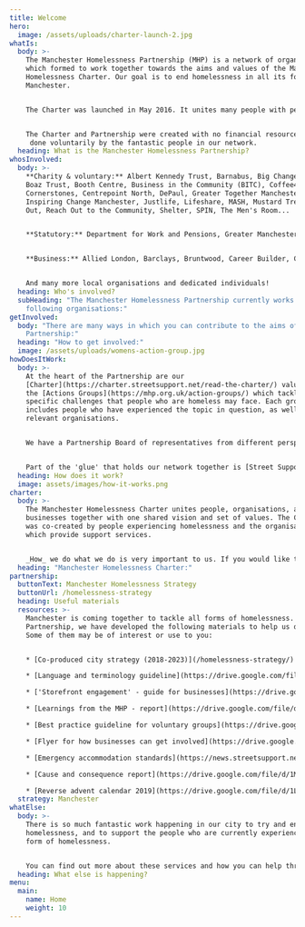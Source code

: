 ```yaml
---
title: Welcome
hero:
  image: /assets/uploads/charter-launch-2.jpg
whatIs:
  body: >-
    The Manchester Homelessness Partnership (MHP) is a network of organisations
    which formed to work together towards the aims and values of the Manchester
    Homelessness Charter. Our goal is to end homelessness in all its forms in
    Manchester.


    The Charter was launched in May 2016. It unites many people with personal experience of homelessness with organisations from different sectors, to co-produce solutions together. Over 100 people who have personal insight into homelessness have been involved in the Partnership so far, many of whom co-wrote the Charter.


    The Charter and Partnership were created with no financial resource. Most of our work is
     done voluntarily by the fantastic people in our network.
  heading: What is the Manchester Homelessness Partnership?
whosInvolved:
  body: >-
    **Charity & voluntary:** Albert Kennedy Trust, Barnabus, Big Change MCR,
    Boaz Trust, Booth Centre, Business in the Community (BITC), Coffee4Craig,
    Cornerstones, Centrepoint North, DePaul, Greater Together Manchester,
    Inspiring Change Manchester, Justlife, Lifeshare, MASH, Mustard Tree, On the
    Out, Reach Out to the Community, Shelter, SPIN, The Men's Room...


    **Statutory:** Department for Work and Pensions, Greater Manchester Combined Authority, Greater Manchester Police, Manchester City Council (MCC), MCC Rough Sleeper Team, MCC Work and Skills team, NHS, Riverside Housing, Urban Village Medical Practice, Universities... 


    **Business:** Allied London, Barclays, Bruntwood, Career Builder, CityCo., The Cooperative, Enterprise Holdings, Federation House, Laing O'Rourke, Lendlease, Lloyds Banking Group, McLaren Construction, Minute Works, Network Rail, Octopus Ink, pro-manchester, Space Zero, Specsavers, Tuner&Townsend, Uber, Vallance Dental Centre...


    And many more local organisations and dedicated individuals!
  heading: Who's involved?
  subHeading: "The Manchester Homelessness Partnership currently works with the
    following organisations:"
getInvolved:
  body: "There are many ways in which you can contribute to the aims of the
    Partnership:"
  heading: "How to get involved:"
  image: /assets/uploads/womens-action-group.jpg
howDoesItWork:
  body: >-
    At the heart of the Partnership are our
    [Charter](https://charter.streetsupport.net/read-the-charter/) values and
    the [Actions Groups](https://mhp.org.uk/action-groups/) which tackle
    specific challenges that people who are homeless may face. Each group
    includes people who have experienced the topic in question, as well as other
    relevant organisations. 


    We have a Partnership Board of representatives from different perspectives of our city which meets to use its collective influence to remove systemic blockages. We also have a Driving Group which maintains momentum, supports the action groups, and protects the values of the Charter.


    Part of the 'glue' that holds our network together is [Street Support Network](https://streetsupport.net). They provide facilitation, connect people, and communicate between the Partnership and out to others through the website & App. We are also linked into the Greater Manchester Homelessness Action Network.
  heading: How does it work?
  image: assets/images/how-it-works.png
charter:
  body: >-
    The Manchester Homelessness Charter unites people, organisations, and
    businesses together with one shared vision and set of values. The Charter
    was co-created by people experiencing homelessness and the organisations
    which provide support services.


    _How_ we do what we do is very important to us. If you would like to be part of the Manchester Homelessness Partnership, please read the Charter and commit to working in line with our values.
  heading: "Manchester Homelessness Charter:"
partnership:
  buttonText: Manchester Homelessness Strategy
  buttonUrl: /homelessness-strategy
  heading: Useful materials
  resources: >-
    Manchester is coming together to tackle all forms of homelessness. As a
    Partnership, we have developed the following materials to help us do this.
    Some of them may be of interest or use to you:


    * [Co-produced city strategy (2018-2023)](/homelessness-strategy/)

    * [Language and terminology guideline](https://drive.google.com/file/d/1TQstUhsjFTopKJ4-2RZLYT8YY4py9EUj/view?usp=sharing)

    * ['Storefront engagement' - guide for businesses](https://drive.google.com/file/d/1313AQfdIfErrS4yw19ovjINoFUl9otG6/view)

    * [Learnings from the MHP - report](https://drive.google.com/file/d/1ULsfTOathk8onEKa84lfKZn-2yQm_MCF/view?usp=sharing)

    * [Best practice guideline for voluntary groups](https://drive.google.com/file/d/1eFjixAg4bSPa-Fq5BJ0u8cFg2I7Uoidl/view?usp=sharing) 

    * [Flyer for how businesses can get involved](https://drive.google.com/file/d/1Vo1PANC191X08k0WARgbfnuFiYPQkeCa/view)

    * [Emergency accommodation standards](https://news.streetsupport.net/2019/09/02/safety-respect-support/)

    * [Cause and consequence report](https://drive.google.com/file/d/1Mbbcx0z3WcGPo-RTjAbJx05eVwIrw4rB/view?usp=sharing)

    * [Reverse advent calendar 2019](https://drive.google.com/file/d/1LAIts-YJsNAj76i3A-0MjSoP3MjI0xpe/view)
  strategy: Manchester
whatElse:
  body: >-
    There is so much fantastic work happening in our city to try and end
    homelessness, and to support the people who are currently experiencing a
    form of homelessness. 


    You can find out more about these services and how you can help through: [Street Support Network](http://streetsupport.net).
  heading: What else is happening?
menu:
  main:
    name: Home
    weight: 10
---
```

